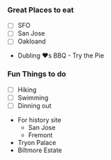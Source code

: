 
### Great Places to eat
- [ ] SFO
- [ ] San Jose
- [ ] Oakloand
- Dubling :heart:s BBQ - Try the Pie

### Fun Things to do
- [ ] Hiking
- [ ] Swimming
- [ ] Dinning out
- For history site
  - San Jose
  - Fremont
- Tryon Palace
- Biltmore Estate



